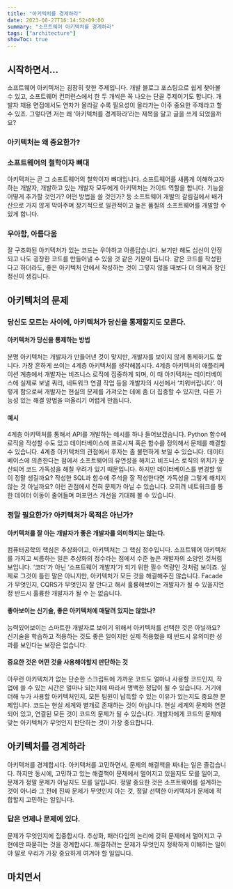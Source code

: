 ```yaml
---
title: "아키텍처를 경계하라"
date: 2023-08-27T16:14:52+09:00
summary: "소프트웨어 아키텍처를 경계하라"
tags: ["architecture"]
showToc: true
---
```


## 시작하면서…

소프트웨어 아키텍처는 굉장히 핫한 주제입니다. 개발 블로그 포스팅으로 쉽게 찾아볼 수 있고, 소프트웨어 컨퍼런스에서 한 두 개씩은 꼭 나오는 단골 주제이기도 합니다. 개발자 채용 면접에서도 연차가 올라갈 수록 필요성이 올라가는 아주 중요한 주제라고 할 수 있죠. 그렇다면 저는 왜 ‘아키텍처를 경계하라’라는 제목을 달고 글을 쓰게 되었을까요?

### 아키텍처는 왜 중요한가?

### 소프트웨어의 철학이자 뼈대

아키텍처는 곧 그 소프트웨어의 철학이자 뼈대입니다. 소프트웨어를 새롭게 이해하고자 하는 개발자, 개발하고 있는 개발자 모두에게 아키텍처는 가이드 역할을 합니다. 기능을 어떻게 추가할 것인가? 어떤 방법을 쓸 것인가? 등 소프트웨어 개발의 갈림길에서 배가 산으로 가지 않게 막아주며 장기적으로 일관적이고 높은 품질의 소프트웨어를 개발할 수 있게 합니다. 

### 우아함, 아름다움

잘 구조화된 아키텍처가 있는 코드는 우아하고 아름답습니다. 보기만 해도 심신이 안정되고 나도 굉장한 코드를 만들어낼 수 있을 것 같은 기분이 듭니다. 같은 코드를 작성한다고 하더라도, 좋은 아키텍처 안에서 작성하는 것이 그렇지 않을 때보다 더 의욕과 장인 정신이 생깁니다. 

## 아키텍처의 문제

### 당신도 모르는 사이에, 아키텍처가 당신을 통제할지도 모른다.

#### 아키텍처가 당신을 통제하는 방법

분명 아키텍처는 개발자가 만들어낸 것이 맞지만, 개발자를 보이지 않게 통제하기도 합니다. 가장 흔하게 쓰이는 4계층 아키텍처를 생각해봅시다. 4계층 아키텍처의 애플리케이션 계층에서 개발자는 비즈니스 로직에 집중하게 되며, 이 때 아키텍처는 데이터베이스에 실제로 보낼 쿼리, 네트워크 연결 작업 등을 개발자의 시선에서 ‘치워버립니다’. 이렇게 함으로써 개발자는 현실의 문제를 가져오는 데에 좀 더 집중할 수 있지만, 다른 가능성 있는 해결 방법을 떠올리기 어렵게 만듭니다. 

#### 예시

4계층 아키텍처를 통해서 API를 개발하는 예시를 하나 들어보겠습니다. Python 함수에 로직을 작성할 수도 있고 데이터베이스에 프로시져 혹은 함수를 정의해서 문제를 해결할 수 있습니다. 4계층 아키텍처의 관점에서 후자는 좀 불편하게 보일 수 있습니다. 데이터베이스에 의존한다는 점에서 소프트웨어의 유연성을 해치고 비즈니스 로직의 위치가 분산되어 코드 가독성을 해칠 우려가 있기 때문입니다. 하지만 데이터베이스를 변경할 일이 정말 생길까요? 작성한 SQL과 함수에 주석을 잘 작성한다면 가독성을 그렇게 해치지 않는 것 아닐까요? 이런 관점에서 전혀 문제가 아닐 수 있습니다. 오히려 네트워크를 통한 데이터 이동이 줄어들며 퍼포먼스 개선을 기대해 볼 수 있습니다. 

### 정말 필요한가? 아키텍처가 목적은 아닌가?

#### 아키텍처를 잘 아는 개발자가 좋은 개발자를 의미하지는 않는다.

컴퓨터공학의 핵심은 추상화이고, 아키텍처는 그 핵심 정수입니다. 소프트웨어 아키텍처를 가지고 씨름하는 일은 추상화의 정수라는 점에서 수준 높은 개발자의 소양인 것처럼 보입니다. ‘코더’가 아닌 ‘소프트웨어 개발자’가 되기 위한 필수 역량인 것처럼 보이죠. 실제로 그것이 틀린 말은 아니지만, 아키텍처가 모든 것을 해결해주진 않습니다. Facade가 무엇인지, CQRS가 무엇인지 잘 안다고 해서 훌륭해보이는 개발자가 될 수 있을지언정 반드시 훌륭한 개발자가 될 수 는 없습니다. 

#### 좋아보이는 신기술, 좋은 아키텍처에 매달려 있지는 않았나?

능력있어보이는 스마트한 개발자로 보이기 위해서 아키텍처를 선택한 것은 아닐까요? 신기술을 학습하고 적용하는 것도 좋은 일이지만 실제 적용했을 때 반드시 유의미한 성과를 보인다는 보장은 없습니다. 

#### 중요한 것은 어떤 것을 사용해야할지 판단하는 것

아무런 아키텍처가 없는 단순한 스크립트에 가까운 코드도 얼마나 사용할 코드인지, 작업에 쓸 수 있는 시간은 얼마나 되는지에 따라서 명백한 정답이 될 수 있습니다. 거기에 더해 누가 사용할 아키텍처인지, 모든 팀원이 납득할 수 있는 이유가 있는지도 중요한 문제입니다. 코드는 현실 세계와 별개로 존재하는 것이 아닙니다. 현실 세계의 문제와 연결되어 있고, 연결된 모든 것이 코드의 문제가 될 수 있습니다. 개발자에게 코드의 문제에 맞는 아키텍처가 무엇인지 판단하는 것이 가장 중요합니다.

## 아키텍처를 경계하라

아키텍처를 경계합시다. 아키텍처를 고민하면서, 문제의 해결책을 짜내는 일은 즐겁습니다. 하지만 동시에, 고민하고 있는 해결책이 문제에서 멀어지고 있을지도 모를 일이고, 문제가 정말 문제가 아닐지도 모를 일입니다. 정말 중요한 것은 소프트웨어를 설계하는 것이 아니라 그 전에 진짜 문제가 무엇인지 아는 것, 정말 선택한 아키텍처가 문제에 적합할지 고민하는 일입니다. 

### 답은 언제나 문제에 있다.

문제가 무엇인지에 집중합시다. 추상화, 패러다임의 논리에 갖혀 문제에서 멀어지고 구현에만 파묻히는 것을 경계합시다. 해결하려는 문제가 무엇인지 정확하게 이해하는 일이야 말로 우리가 가장 중요하게 여겨야 할 일입니다. 

## 마치면서
